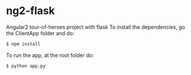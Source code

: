 # ng2-flask
Angular2 tour-of-heroes project with flask
To install the dependencies, go the ClientApp folder and do:
```sh
$ npm install
```
To run the app, at the root folder do:
```sh
$ python app.py
```
